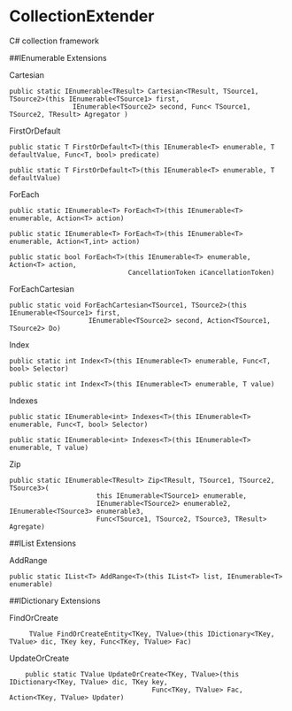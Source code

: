 # CollectionExtender
C# collection framework


##IEnumerable Extensions

Cartesian

    public static IEnumerable<TResult> Cartesian<TResult, TSource1, TSource2>(this IEnumerable<TSource1> first,
                    IEnumerable<TSource2> second, Func< TSource1, TSource2, TResult> Agregator )
                    
FirstOrDefault

    public static T FirstOrDefault<T>(this IEnumerable<T> enumerable, T defaultValue, Func<T, bool> predicate)
    
    public static T FirstOrDefault<T>(this IEnumerable<T> enumerable, T defaultValue)

ForEach

    public static IEnumerable<T> ForEach<T>(this IEnumerable<T> enumerable, Action<T> action)
    
    public static IEnumerable<T> ForEach<T>(this IEnumerable<T> enumerable, Action<T,int> action)
    
    public static bool ForEach<T>(this IEnumerable<T> enumerable, Action<T> action, 
                                  CancellationToken iCancellationToken)

ForEachCartesian

    public static void ForEachCartesian<TSource1, TSource2>(this IEnumerable<TSource1> first,
                        IEnumerable<TSource2> second, Action<TSource1, TSource2> Do)

Index

    public static int Index<T>(this IEnumerable<T> enumerable, Func<T, bool> Selector)
    
    public static int Index<T>(this IEnumerable<T> enumerable, T value)
    
Indexes

    public static IEnumerable<int> Indexes<T>(this IEnumerable<T> enumerable, Func<T, bool> Selector)
    
    public static IEnumerable<int> Indexes<T>(this IEnumerable<T> enumerable, T value)
    
    
Zip

    public static IEnumerable<TResult> Zip<TResult, TSource1, TSource2, TSource3>(
                          this IEnumerable<TSource1> enumerable,
                          IEnumerable<TSource2> enumerable2, IEnumerable<TSource3> enumerable3,
                          Func<TSource1, TSource2, TSource3, TResult> Agregate)


##IList Extensions

AddRange

    public static IList<T> AddRange<T>(this IList<T> list, IEnumerable<T> enumerable)
    
##IDictionary Extensions

FindOrCreate

         TValue FindOrCreateEntity<TKey, TValue>(this IDictionary<TKey, TValue> dic, TKey key, Func<TKey, TValue> Fac)

UpdateOrCreate

        public static TValue UpdateOrCreate<TKey, TValue>(this IDictionary<TKey, TValue> dic, TKey key, 
                                        Func<TKey, TValue> Fac, Action<TKey, TValue> Updater)
